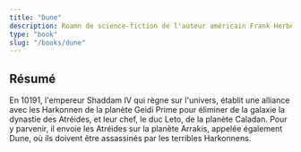 ```yaml
---
title: "Dune"
description: Roamn de science-fiction de l'auteur américain Frank Herbert
type: "book"
slug: "/books/dune"
---
```


## Résumé
En 10191, l'empereur Shaddam IV qui règne sur l'univers, établit une alliance avec les Harkonnen de la planète Geidi Prime pour éliminer de la galaxie la dynastie des Atréides, et leur chef, le duc Leto, de la planète Caladan. Pour y parvenir, il envoie les Atréides sur la planète Arrakis, appelée également Dune, où ils doivent être assassinés par les terribles Harkonnens.
